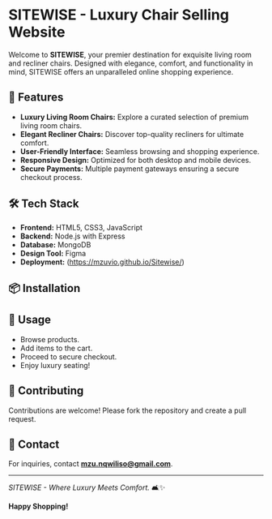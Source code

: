 # SITEWISE - Luxury Chair Selling Website

Welcome to **SITEWISE**, your premier destination for exquisite living room and recliner chairs. Designed with elegance, comfort, and functionality in mind, SITEWISE offers an unparalleled online shopping experience.

## 🚀 Features
- **Luxury Living Room Chairs:** Explore a curated selection of premium living room chairs.
- **Elegant Recliner Chairs:** Discover top-quality recliners for ultimate comfort.
- **User-Friendly Interface:** Seamless browsing and shopping experience.
- **Responsive Design:** Optimized for both desktop and mobile devices.
- **Secure Payments:** Multiple payment gateways ensuring a secure checkout process.

## 🛠️ Tech Stack
- **Frontend:** HTML5, CSS3, JavaScript
- **Backend:** Node.js with Express
- **Database:** MongoDB
- **Design Tool:** Figma
- **Deployment:** (https://mzuvio.github.io/Sitewise/)

## 📦 Installation

## 🌟 Usage
- Browse products.
- Add items to the cart.
- Proceed to secure checkout.
- Enjoy luxury seating!

## 🤝 Contributing
Contributions are welcome! Please fork the repository and create a pull request.

## 📧 Contact
For inquiries, contact **[mzu.nqwiliso@gmail.com](mailto:mzu.nqwiliso@gmail.com)**.

---
*SITEWISE - Where Luxury Meets Comfort.* 🛋️✨

**Happy Shopping!**
